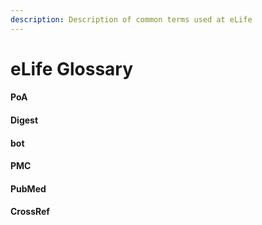 ```yaml
---
description: Description of common terms used at eLife
---
```


# eLife Glossary

#### PoA

#### Digest 

#### bot

#### PMC

#### PubMed

#### CrossRef

